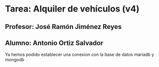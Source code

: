 # Tarea: Alquiler de vehículos (v4)
## Profesor: José Ramón Jiménez Reyes
## Alumno: Antonio Ortiz Salvador

Ya hemos podido establecer una conexion con la base de datos mariadb y mongodb
